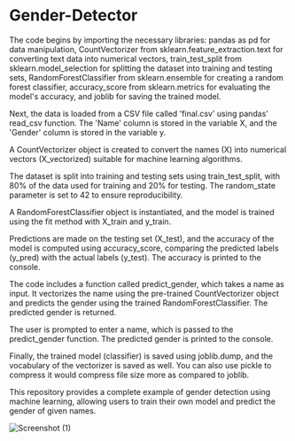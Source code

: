 # Gender-Detector
The code begins by importing the necessary libraries: pandas as pd for data manipulation, CountVectorizer from sklearn.feature_extraction.text for converting text data into numerical vectors, train_test_split from sklearn.model_selection for splitting the dataset into training and testing sets, RandomForestClassifier from sklearn.ensemble for creating a random forest classifier, accuracy_score from sklearn.metrics for evaluating the model's accuracy, and joblib for saving the trained model.

Next, the data is loaded from a CSV file called 'final.csv' using pandas' read_csv function. The 'Name' column is stored in the variable X, and the 'Gender' column is stored in the variable y.

A CountVectorizer object is created to convert the names (X) into numerical vectors (X_vectorized) suitable for machine learning algorithms.

The dataset is split into training and testing sets using train_test_split, with 80% of the data used for training and 20% for testing. The random_state parameter is set to 42 to ensure reproducibility.

A RandomForestClassifier object is instantiated, and the model is trained using the fit method with X_train and y_train.

Predictions are made on the testing set (X_test), and the accuracy of the model is computed using accuracy_score, comparing the predicted labels (y_pred) with the actual labels (y_test). The accuracy is printed to the console.

The code includes a function called predict_gender, which takes a name as input. It vectorizes the name using the pre-trained CountVectorizer object and predicts the gender using the trained RandomForestClassifier. The predicted gender is returned.

The user is prompted to enter a name, which is passed to the predict_gender function. The predicted gender is printed to the console.

Finally, the trained model (classifier) is saved using joblib.dump, and the vocabulary of the vectorizer is saved as well. You can also use pickle to compress it would compress file size more as compared to joblib.

This repository provides a complete example of gender detection using machine learning, allowing users to train their own model and predict the gender of given names.

![Screenshot (1)](https://github.com/AhmedBilalSSG/Gender-Detector/assets/110194946/4d51ff1e-41c3-4137-a95d-88a422a6bac1)
